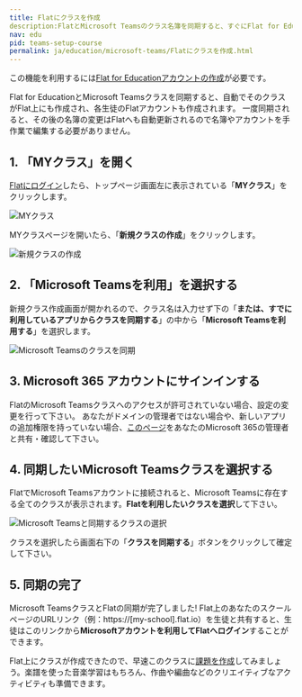 ```yaml
---
title: Flatにクラスを作成
description:FlatとMicrosoft Teamsのクラス名簿を同期すると、すぐにFlat for Educationを利用した音楽学習を始めることができます。 
nav: edu
pid: teams-setup-course
permalink: ja/education/microsoft-teams/Flatにクラスを作成.html
---
```


この機能を利用するには[Flat for Educationアカウントの作成](https://flat.io/ja/edu)が必要です。

Flat for EducationとMicrosoft Teamsクラスを同期すると、自動でそのクラスがFlat上にも作成され、各生徒のFlatアカウントも作成されます。
一度同期されると、その後の名簿の変更はFlatへも自動更新されるので名簿やアカウントを手作業で編集する必要がありません。 
<br>

## 1. 「MYクラス」を開く

[Flatにログイン](https://flat.io/ja/edu)したら、トップページ画面左に表示されている「**MYクラス**」をクリックします。

![MYクラス](/help/assets/img/edu-ja/classes-tab.png)

MYクラスページを開いたら、「**新規クラスの作成**」をクリックします。

![新規クラスの作成](/help/assets/img/edu-ja/create-class.png)
<br>


## 2. 「Microsoft Teamsを利用」を選択する

新規クラス作成画面が開かれるので、クラス名は入力せず下の「**または、すでに利用しているアプリからクラスを同期する**」の中から「**Microsoft Teamsを利用する**」を選択します。

![Microsoft Teamsのクラスを同期](/help/assets/img/edu-ja/create-class-landing.png)
<br>


## 3. Microsoft 365 アカウントにサインインする

FlatのMicrosoft Teamsクラスへのアクセスが許可されていない場合、設定の変更を行って下さい。
あなたがドメインの管理者ではない場合や、新しいアプリの追加権限を持っていない場合、[このページ](/help/ja/education/microsoft-teams/管理者の同意.html)をあなたのMicrosoft 365の管理者と共有・確認して下さい。
<br>


## 4. 同期したいMicrosoft Teamsクラスを選択する

FlatでMicrosoft Teamsアカウントに接続されると、Microsoft Teamsに存在する全てのクラスが表示されます。**Flatを利用したいクラスを選択**して下さい。

![Microsoft Teamsと同期するクラスの選択](/help/assets/img/edu-ja/microsoft-teams-sync-class.png)

クラスを選択したら画面右下の「**クラスを同期する**」ボタンをクリックして確定して下さい。
<br>


## 5. 同期の完了

Microsoft TeamsクラスとFlatの同期が完了しました!
Flat上のあなたのスクールページのURLリンク（例：https://[my-school].flat.io）を生徒と共有すると、生徒はこのリンクから**Microsoftアカウントを利用してFlatへログイン**することができます。

 Flat上にクラスが作成できたので、早速このクラスに[課題を作成](/help/ja/education/課題やアクティビティの作成.html)してみましょう。楽譜を使った音楽学習はもちろん、作曲や編曲などのクリエイティブなアクティビティも準備できます。
